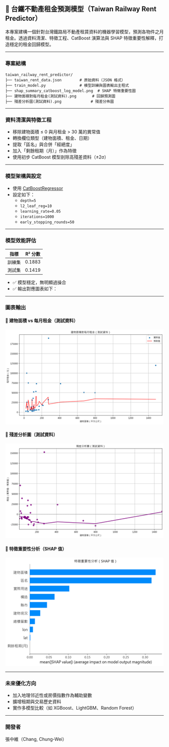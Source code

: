 ## 🚆 台鐵不動產租金預測模型（Taiwan Railway Rent Predictor）

本專案建構一個針對台灣鐵路局不動產租賃資料的機器學習模型，預測各物件之月租金。透過資料清潔、特徵工程、CatBoost 演算法與 SHAP 特徵重要性解釋，打造穩定的租金回歸模型。

---

### 專案結構

```
taiwan_railway_rent_predictor/
├── taiwan_rent_data.json        # 原始資料（JSON 格式）
├── train_model.py               # 模型訓練與圖表輸出主程式
├── shap_summary_catboost_log_model.png  # SHAP 特徵重要性圖
├── 建物面積對每月租金(測試資料).png       # 回歸預測圖
├── 殘差分析圖(測試資料).png             # 殘差分佈圖
```

---

### 資料清潔與特徵工程

- 移除建物面積 ≤ 0 與月租金 > 30 萬的異常值
- 轉換欄位類型（建物面積、租金、日期）
- 提取「區名」與合併「經總度」
- 加入「剩餘租期（月）」作為特徵
- 使用初步 CatBoost 模型剖除高殘差資料（±2σ）

---

### 模型架構與設定

- 使用 [CatBoostRegressor](https://catboost.ai/)
- 設定如下：
  - `depth=5`
  - `l2_leaf_reg=10`
  - `learning_rate=0.05`
  - `iterations=1000`
  - `early_stopping_rounds=50`

---

### 模型效能評估

| 指標       | R² 分數 |
|------------|---------|
| 訓練集     | 0.1883  |
| 測試集     | 0.1419  |

- ✅ 模型穩定，無明顯過操合  
- ✅ 輸出對應圖表如下：

---

###  圖表輸出

#### 🔹 建物面積 vs 每月租金（測試資料）
![](./建物面積對每月租金(測試資料).png)

#### 🔹 殘差分析圖（測試資料）
![](./殘差分析圖(測試資料).png)

#### 🔹 特徵重要性分析（SHAP 值）
![](./特徵重要性分析(SHAP值).png)

---

###  未來優化方向

- 加入地理邻近性或房價指數作為輔助變數
- 擴增租期與交易歷史資料
- 實作多模型比較（如 XGBoost、LightGBM、Random Forest）

---

###  開發者

張中維（Chang, Chung-Wei）

